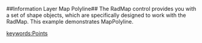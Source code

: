 ##Information Layer Map Polyline##
The RadMap control provides you with a set of shape objects, which are specifically designed to work with the RadMap. This example demonstrates MapPolyline.

<keywords:Points>